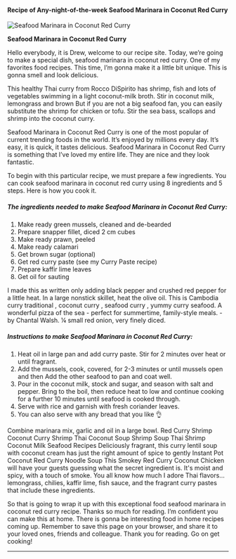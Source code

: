             

#### Recipe of Any-night-of-the-week Seafood Marinara in Coconut Red Curry

![Seafood Marinara in Coconut Red Curry](https://img-global.cpcdn.com/recipes/b0c08688c9bd7192/751x532cq70/seafood-marinara-in-coconut-red-curry-recipe-main-photo.jpg)

**Seafood Marinara in Coconut Red Curry**

Hello everybody, it is Drew, welcome to our recipe site. Today, we’re going to make a special dish, seafood marinara in coconut red curry. One of my favorites food recipes. This time, I’m gonna make it a little bit unique. This is gonna smell and look delicious.

This healthy Thai curry from Rocco DiSpirito has shrimp, fish and lots of vegetables swimming in a light coconut-milk broth. Stir in coconut milk, lemongrass and brown But if you are not a big seafood fan, you can easily substitute the shrimp for chicken or tofu. Stir the sea bass, scallops and shrimp into the coconut curry.

Seafood Marinara in Coconut Red Curry is one of the most popular of current trending foods in the world. It’s enjoyed by millions every day. It’s easy, it is quick, it tastes delicious. Seafood Marinara in Coconut Red Curry is something that I’ve loved my entire life. They are nice and they look fantastic.

To begin with this particular recipe, we must prepare a few ingredients. You can cook seafood marinara in coconut red curry using 8 ingredients and 5 steps. Here is how you cook it.

##### The ingredients needed to make Seafood Marinara in Coconut Red Curry:

1.  Make ready green mussels, cleaned and de-bearded
2.  Prepare snapper fillet, diced 2 cm cubes
3.  Make ready prawn, peeled
4.  Make ready calamari
5.  Get brown sugar (optional)
6.  Get red curry paste (see my Curry Paste recipe)
7.  Prepare kaffir lime leaves
8.  Get oil for sauting

I made this as written only adding black pepper and crushed red pepper for a little heat. In a large nonstick skillet, heat the olive oil. This is Cambodia curry traditional , coconut curry , seafood curry , yummy curry seafood. A wonderful pizza of the sea - perfect for summertime, family-style meals. - by Chantal Walsh. ¼ small red onion, very finely diced.

##### Instructions to make Seafood Marinara in Coconut Red Curry:

1.  Heat oil in large pan and add curry paste. Stir for 2 minutes over heat or until fragrant.
2.  Add the mussels, cook, covered, for 2-3 minutes or until mussels open and then Add the other seafood to pan and coat well.
3.  Pour in the coconut milk, stock and sugar, and season with salt and pepper. Bring to the boil, then reduce heat to low and continue cooking for a further 10 minutes until seafood is cooked through.
4.  Serve with rice and garnish with fresh coriander leaves.
5.  You can also serve with any bread that you like 👌

Combine marinara mix, garlic and oil in a large bowl. Red Curry Shrimp Coconut Curry Shrimp Thai Coconut Soup Shrimp Soup Thai Shrimp Coconut Milk Seafood Recipes Deliciously fragrant, this curry lentil soup with coconut cream has just the right amount of spice to gently Instant Pot Coconut Red Curry Noodle Soup This Smokey Red Curry Coconut Chicken will have your guests guessing what the secret ingredient is. It's moist and spicy, with a touch of smoke. You all know how much I adore Thai flavors…lemongrass, chilies, kaffir lime, fish sauce, and the fragrant curry pastes that include these ingredients.

So that is going to wrap it up with this exceptional food seafood marinara in coconut red curry recipe. Thanks so much for reading. I’m confident you can make this at home. There is gonna be interesting food in home recipes coming up. Remember to save this page on your browser, and share it to your loved ones, friends and colleague. Thank you for reading. Go on get cooking!

* * *
